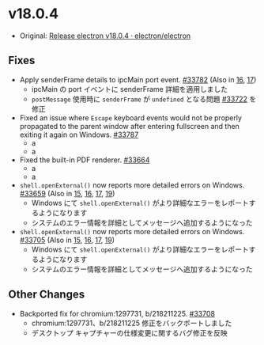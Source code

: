 # v18.0.4

- Original: [Release electron v18.0.4 · electron/electron](https://github.com/electron/electron/releases/tag/v18.0.4)

## Fixes

- Apply senderFrame details to ipcMain port event. [#33782](https://github.com/electron/electron/pull/33782) (Also in [16](https://github.com/electron/electron/pull/33780), [17](https://github.com/electron/electron/pull/33781))
  - ipcMain の port イベントに senderFrame 詳細を適用しました
  - `postMessage` 使用時に `senderFrame` が `undefined` となる問題 [#33722](https://github.com/electron/electron/issues/33722) を修正
- Fixed an issue where `Escape` keyboard events would not be properly propagated to the parent window after entering fullscreen and then exiting it again on Windows. [#33787](https://github.com/electron/electron/pull/33787)
  - a
  - a
- Fixed the built-in PDF renderer. [#33664](https://github.com/electron/electron/pull/33664)
  - a
  - a
- `shell.openExternal()` now reports more detailed errors on Windows. [#33659](https://github.com/electron/electron/pull/33659) (Also in [15](https://github.com/electron/electron/pull/33656), [16](https://github.com/electron/electron/pull/33657), [17](https://github.com/electron/electron/pull/33658), [19](https://github.com/electron/electron/pull/33660))
  - Windows にて `shell.openExternal()` がより詳細なエラーをレポートするようになります
  - システムのエラー情報を詳細としてメッセージへ追加するようになった
- `shell.openExternal()` now reports more detailed errors on Windows. [#33705](https://github.com/electron/electron/pull/33705) (Also in [15](https://github.com/electron/electron/pull/33656), [16](https://github.com/electron/electron/pull/33657), [17](https://github.com/electron/electron/pull/33658), [19](https://github.com/electron/electron/pull/33660))
  - Windows にて `shell.openExternal()` がより詳細なエラーをレポートするようになります
  - システムのエラー情報を詳細としてメッセージへ追加するようになった

## Other Changes

- Backported fix for chromium:1297731, b/218211225. [#33708](https://github.com/electron/electron/pull/33708)
  - chromium:1297731、b/218211225 修正をバックポートしました
  - デスクトップ キャプチャーの仕様変更に関するバグ修正を反映
